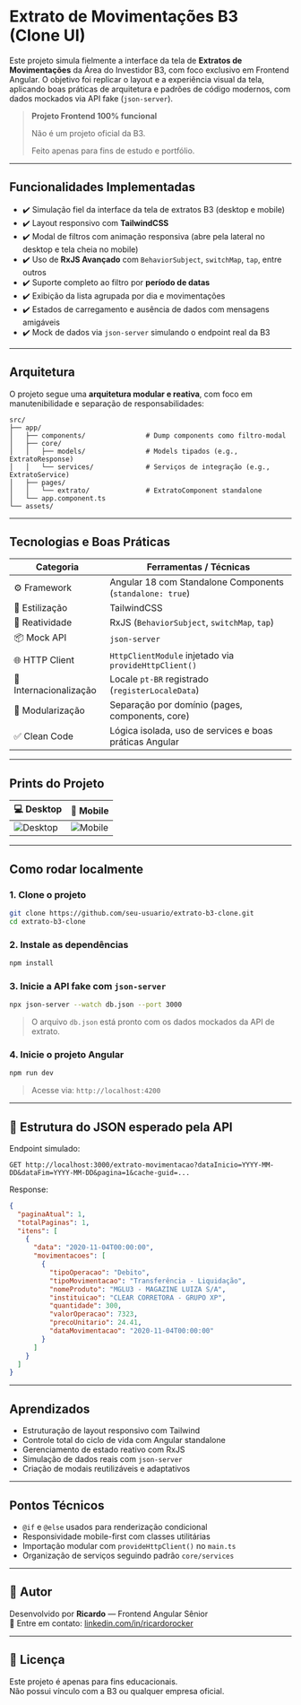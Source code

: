 #  Extrato de Movimentações B3 (Clone UI)

Este projeto simula fielmente a interface da tela de **Extratos de Movimentações** da Área do Investidor B3, com foco exclusivo em Frontend Angular. O objetivo foi replicar o layout e a experiência visual da tela, aplicando boas práticas de arquitetura e padrões de código modernos, com dados mockados via API fake (`json-server`).

> **Projeto Frontend 100% funcional**
>  
>  Não é um projeto oficial da B3.
>  
>  Feito apenas para fins de estudo e portfólio.

---

##  Funcionalidades Implementadas

- ✔️ Simulação fiel da interface da tela de extratos B3 (desktop e mobile)
- ✔️ Layout responsivo com **TailwindCSS**
- ✔️ Modal de filtros com animação responsiva (abre pela lateral no desktop e tela cheia no mobile)
- ✔️ Uso de **RxJS Avançado** com `BehaviorSubject`, `switchMap`, `tap`, entre outros
- ✔️ Suporte completo ao filtro por **período de datas**
- ✔️ Exibição da lista agrupada por dia e movimentações
- ✔️ Estados de carregamento e ausência de dados com mensagens amigáveis
- ✔️ Mock de dados via `json-server` simulando o endpoint real da B3

---

##  Arquitetura

O projeto segue uma **arquitetura modular e reativa**, com foco em manutenibilidade e separação de responsabilidades:

```
src/
├── app/
│   ├── components/               # Dump components como filtro-modal
│   ├── core/
│   │   ├── models/               # Models tipados (e.g., ExtratoResponse)
│   │   └── services/             # Serviços de integração (e.g., ExtratoService)
│   ├── pages/
│   │   └── extrato/              # ExtratoComponent standalone
│   └── app.component.ts
└── assets/
```

---

##  Tecnologias e Boas Práticas

| Categoria                  | Ferramentas / Técnicas                                               |
|---------------------------|-----------------------------------------------------------------------|
| ⚙️ Framework              | Angular 18 com Standalone Components (`standalone: true`)            |
| 🎨 Estilização            | TailwindCSS                                                          |
| 🔁 Reatividade            | RxJS (`BehaviorSubject`, `switchMap`, `tap`)                         |
| 📦 Mock API              | `json-server`                                                        |
| 🌐 HTTP Client           | `HttpClientModule` injetado via `provideHttpClient()`                |
| 📅 Internacionalização    | Locale `pt-BR` registrado (`registerLocaleData`)                    |
| 📁 Modularização         | Separação por domínio (pages, components, core)                      |
| ✅ Clean Code            | Lógica isolada, uso de services e boas práticas Angular               |

---

##  Prints do Projeto

| 💻 Desktop | 📱 Mobile |
|-----------|-----------|
| ![Desktop](./docs/desktop-preview.png) | ![Mobile](./docs/mobile-preview.png) |

---

##  Como rodar localmente

### 1. Clone o projeto

```bash
git clone https://github.com/seu-usuario/extrato-b3-clone.git
cd extrato-b3-clone
```

### 2. Instale as dependências

```bash
npm install
```

### 3. Inicie a API fake com `json-server`

```bash
npx json-server --watch db.json --port 3000
```

> O arquivo `db.json` está pronto com os dados mockados da API de extrato.

### 4. Inicie o projeto Angular

```bash
npm run dev
```

> Acesse via: `http://localhost:4200`

---

## 📂 Estrutura do JSON esperado pela API

Endpoint simulado:

```
GET http://localhost:3000/extrato-movimentacao?dataInicio=YYYY-MM-DD&dataFim=YYYY-MM-DD&pagina=1&cache-guid=... 
```

Response:

```json
{
  "paginaAtual": 1,
  "totalPaginas": 1,
  "itens": [
    {
      "data": "2020-11-04T00:00:00",
      "movimentacoes": [
        {
          "tipoOperacao": "Debito",
          "tipoMovimentacao": "Transferência - Liquidação",
          "nomeProduto": "MGLU3 - MAGAZINE LUIZA S/A",
          "instituicao": "CLEAR CORRETORA - GRUPO XP",
          "quantidade": 300,
          "valorOperacao": 7323,
          "precoUnitario": 24.41,
          "dataMovimentacao": "2020-11-04T00:00:00"
        }
      ]
    }
  ]
}
```

---

##  Aprendizados

- Estruturação de layout responsivo com Tailwind
- Controle total do ciclo de vida com Angular standalone
- Gerenciamento de estado reativo com RxJS
- Simulação de dados reais com `json-server`
- Criação de modais reutilizáveis e adaptativos

---

##  Pontos Técnicos

- `@if` e `@else` usados para renderização condicional
- Responsividade mobile-first com classes utilitárias
- Importação modular com `provideHttpClient()` no `main.ts`
- Organização de serviços seguindo padrão `core/services`

---

## 🧠 Autor

Desenvolvido por **Ricardo** — Frontend Angular Sênior  
📧 Entre em contato: [linkedin.com/in/ricardorocker](https://www.linkedin.com/in/ricardo-s-rocker)

---

## 📄 Licença

Este projeto é apenas para fins educacionais.  
Não possui vínculo com a B3 ou qualquer empresa oficial.